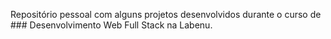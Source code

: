 Repositório pessoal com alguns projetos desenvolvidos durante o curso de ### Desenvolvimento Web Full Stack na Labenu.
